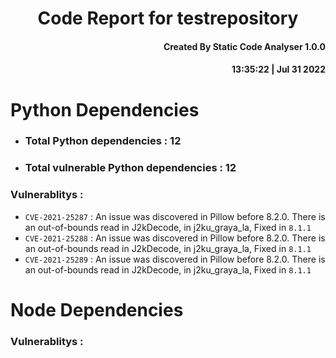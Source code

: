 <h1 align="center"> Code Report for testrepository </h1>
<h4 align="right"> Created By Static Code Analyser 1.0.0 </h4>
<h4 align="right"> 13:35:22 | Jul 31 2022 </h4>

#
# Python Dependencies
- ### Total Python dependencies : 12
- ### Total vulnerable Python dependencies : 12

### Vulnerablitys : 
- `CVE-2021-25287` : An issue was discovered in Pillow before 8.2.0. There is an out-of-bounds read in J2kDecode, in j2ku_graya_la,  Fixed in `8.1.1`
- `CVE-2021-25288` : An issue was discovered in Pillow before 8.2.0. There is an out-of-bounds read in J2kDecode, in j2ku_graya_la,  Fixed in `8.1.1`
- `CVE-2021-25289` : An issue was discovered in Pillow before 8.2.0. There is an out-of-bounds read in J2kDecode, in j2ku_graya_la,  Fixed in `8.1.1`

# Node Dependencies
### Vulnerablitys :

